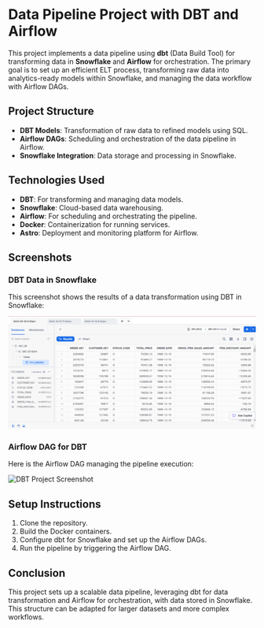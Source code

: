 # Data Pipeline Project with DBT and Airflow

This project implements a data pipeline using **dbt** (Data Build Tool) for transforming data in **Snowflake** and **Airflow** for orchestration. The primary goal is to set up an efficient ELT process, transforming raw data into analytics-ready models within Snowflake, and managing the data workflow with Airflow DAGs.

## Project Structure

- **DBT Models**: Transformation of raw data to refined models using SQL.
- **Airflow DAGs**: Scheduling and orchestration of the data pipeline in Airflow.
- **Snowflake Integration**: Data storage and processing in Snowflake.

## Technologies Used

- **DBT**: For transforming and managing data models.
- **Snowflake**: Cloud-based data warehousing.
- **Airflow**: For scheduling and orchestrating the pipeline.
- **Docker**: Containerization for running services.
- **Astro**: Deployment and monitoring platform for Airflow.

## Screenshots

### DBT Data in Snowflake

This screenshot shows the results of a data transformation using DBT in Snowflake:

![DBT Screenshot](dbt.png)

### Airflow DAG for DBT

Here is the Airflow DAG managing the pipeline execution:

![DBT Project Screenshot](dbt_project.png)

## Setup Instructions

1. Clone the repository.
2. Build the Docker containers.
3. Configure dbt for Snowflake and set up the Airflow DAGs.
4. Run the pipeline by triggering the Airflow DAG.

## Conclusion

This project sets up a scalable data pipeline, leveraging dbt for data transformation and Airflow for orchestration, with data stored in Snowflake. This structure can be adapted for larger datasets and more complex workflows.

